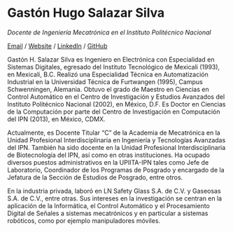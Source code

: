 # Gastón Hugo Salazar Silva

*Docente de Ingeniería Mecatrónica en el Instituto Politécnico Nacional*

[Email](mailto:ghsalazar@ipn.mx) /
[Website](https://ghsalazar.github.io/) /
[LinkedIn](https://www.linkedin.com/in/ghsalazar/) /
[GitHub](https://github.com/ghsalazar/)

Gastón H. Salazar Silva es Ingeniero en Electrónica con Especialidad
en Sistemas Digitales, egresado del Instituto Tecnológico de Mexicali
(1993), en Mexicali, B.C. Realizó una Especialidad Técnica en
Automatización Industrial en la Universidad Técnica de Furtwangen
(1995), Campus Schwenningen, Alemania. Obtuvo el grado de Maestro
en Ciencias en Control Automático en el Centro de Investigación
y Estudios Avanzados del Instituto Politécnico Nacional (2002), en
México, D.F. Es Doctor en Ciencias de la Computación por parte del
Centro de Investigación en Computación del IPN (2013), en México, CDMX.

Actualmente, es Docente Titular “C” de la Academia de Mecatrónica en
la Unidad Profesional Interdisciplinaria en Ingeniería y Tecnologías
Avanzadas del IPN. También ha sido docente en la Unidad Profesional
Interdisciplinaria de Biotecnología del IPN, así como en otras
instituciones. Ha ocupado diversos puestos administrativos en la
UPIITA-IPN tales como Jefe de Laboratorio, Coordinador de los Programas
de Posgrado y encargado de la Jefatura de la Sección de Estudios de
Posgrado, entre otros.

En la industria privada, laboró en LN Safety Glass S.A. de C.V. y
Gaseosas S.A. de C.V., entre otras. Sus intereses en la investigación
se centran en la aplicación de la Informática, el Control Automático
y el Procesamiento Digital de Señales a sistemas mecatrónicos y en
particular a sistemas robóticos, como por ejemplo manipuladores móviles.
